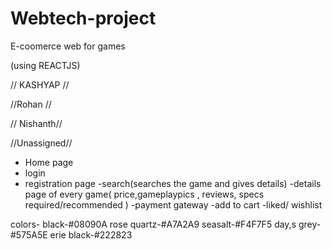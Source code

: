 # Webtech-project
E-coomerce web for games

(using REACTJS)

// KASHYAP //

//Rohan //

// Nishanth//



//Unassigned//
- Home page
- login
- registration page
-search(searches the game and gives details)
-details page of every game( price,gameplaypics , reviews, specs required/recommended )
-payment gateway
-add to cart 
-liked/ wishlist



colors-
black-#08090A
rose quartz-#A7A2A9
seasalt-#F4F7F5
day,s grey-#575A5E
erie black-#222823

